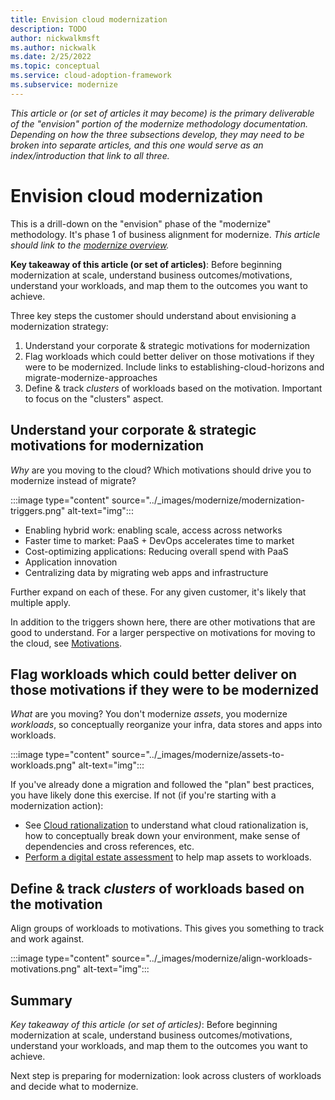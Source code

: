 ```yaml
---
title: Envision cloud modernization
description: TODO
author: nickwalkmsft
ms.author: nickwalk
ms.date: 2/25/2022
ms.topic: conceptual
ms.service: cloud-adoption-framework
ms.subservice: modernize
---
```


*This article or (or set of articles it may become) is the primary deliverable of the "envision" portion of the modernize methodology documentation. Depending on how the three subsections develop, they may need to be broken into separate articles, and this one would serve as an index/introduction that link to all three.*

# Envision cloud modernization

This is a drill-down on the "envision" phase of the "modernize" methodology. It's phase 1 of business alignment for modernize. *This article should link to the [modernize overview](index.md).*

**Key takeaway of this article (or set of articles)**: Before beginning modernization at scale, understand business outcomes/motivations, understand your workloads, and map them to the outcomes you want to achieve.

Three key steps the customer should understand about envisioning a modernization strategy:

1. Understand your corporate & strategic motivations for modernization
1. Flag workloads which could better deliver on those motivations if they were to be modernized. Include links to establishing-cloud-horizons and migrate-modernize-approaches
1. Define & track *clusters* of workloads based on the motivation. Important to focus on the "clusters" aspect.

## Understand your corporate & strategic motivations for modernization

*Why* are you moving to the cloud? Which motivations should drive you to modernize instead of migrate?

:::image type="content" source="../_images/modernize/modernization-triggers.png" alt-text="img":::

- Enabling hybrid work: enabling scale, access across networks
- Faster time to market: PaaS + DevOps accelerates time to market
- Cost-optimizing applications: Reducing overall spend with PaaS
- Application innovation
- Centralizing data by migrating web apps and infrastructure

Further expand on each of these. For any given customer, it's likely that multiple apply.

In addition to the triggers shown here, there are other motivations that are good to understand. For a larger perspective on motivations for moving to the cloud, see [Motivations](../strategy/motivations.md).

## Flag workloads which could better deliver on those motivations if they were to be modernized

*What* are you moving? You don't modernize *assets*, you modernize *workloads*, so conceptually reorganize your infra, data stores and apps into workloads.

:::image type="content" source="../_images/modernize/assets-to-workloads.png" alt-text="img":::

If you've already done a migration and followed the "plan" best practices, you have likely done this exercise. If not (if you're starting with a modernization action):

- See [Cloud rationalization](../digital-estate/5-rs-of-rationalization.md) to understand what cloud rationalization is, how to conceptually break down your environment, make sense of dependencies and cross references, etc.
- [Perform a digital estate assessment](../plan/contoso-migration-assessment.md) to help map assets to workloads.

## Define & track *clusters* of workloads based on the motivation

Align groups of workloads to motivations. This gives you something to track and work against.

:::image type="content" source="../_images/modernize/align-workloads-motivations.png" alt-text="img":::

## Summary

*Key takeaway of this article (or set of articles)*: Before beginning modernization at scale, understand business outcomes/motivations, understand your workloads, and map them to the outcomes you want to achieve.

Next step is preparing for modernization: look across clusters of workloads and decide what to modernize.